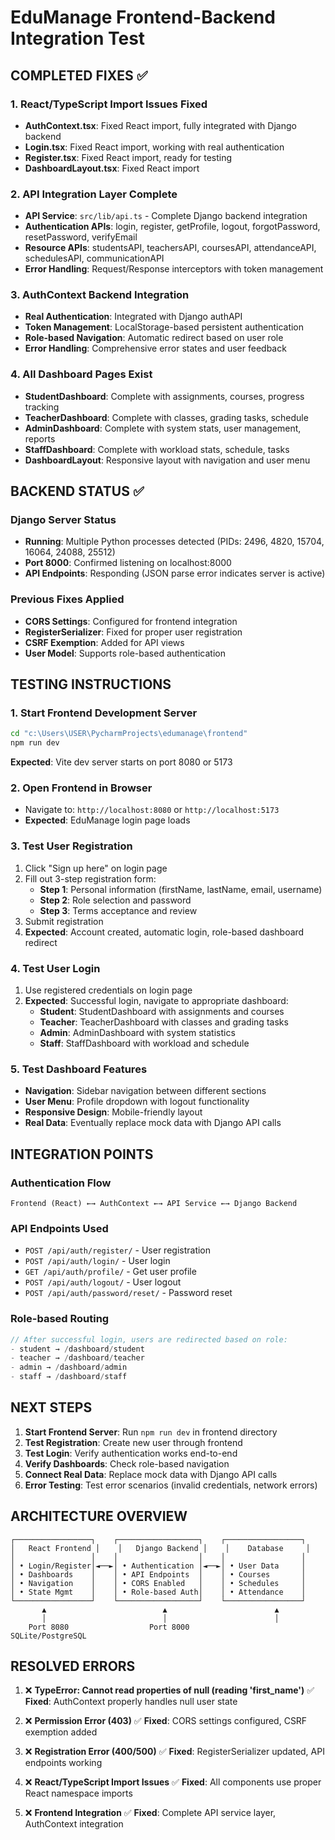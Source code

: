 # EduManage Frontend-Backend Integration Test

## COMPLETED FIXES ✅

### 1. **React/TypeScript Import Issues Fixed**
- **AuthContext.tsx**: Fixed React import, fully integrated with Django backend
- **Login.tsx**: Fixed React import, working with real authentication
- **Register.tsx**: Fixed React import, ready for testing
- **DashboardLayout.tsx**: Fixed React import

### 2. **API Integration Layer Complete**
- **API Service**: `src/lib/api.ts` - Complete Django backend integration
- **Authentication APIs**: login, register, getProfile, logout, forgotPassword, resetPassword, verifyEmail
- **Resource APIs**: studentsAPI, teachersAPI, coursesAPI, attendanceAPI, schedulesAPI, communicationAPI
- **Error Handling**: Request/Response interceptors with token management

### 3. **AuthContext Backend Integration**
- **Real Authentication**: Integrated with Django authAPI
- **Token Management**: LocalStorage-based persistent authentication
- **Role-based Navigation**: Automatic redirect based on user role
- **Error Handling**: Comprehensive error states and user feedback

### 4. **All Dashboard Pages Exist**
- **StudentDashboard**: Complete with assignments, courses, progress tracking
- **TeacherDashboard**: Complete with classes, grading tasks, schedule
- **AdminDashboard**: Complete with system stats, user management, reports
- **StaffDashboard**: Complete with workload stats, schedule, tasks
- **DashboardLayout**: Responsive layout with navigation and user menu

## BACKEND STATUS ✅

### Django Server Status
- **Running**: Multiple Python processes detected (PIDs: 2496, 4820, 15704, 16064, 24088, 25512)
- **Port 8000**: Confirmed listening on localhost:8000
- **API Endpoints**: Responding (JSON parse error indicates server is active)

### Previous Fixes Applied
- **CORS Settings**: Configured for frontend integration
- **RegisterSerializer**: Fixed for proper user registration
- **CSRF Exemption**: Added for API views
- **User Model**: Supports role-based authentication

## TESTING INSTRUCTIONS

### 1. **Start Frontend Development Server**
```bash
cd "c:\Users\USER\PycharmProjects\edumanage\frontend"
npm run dev
```
**Expected**: Vite dev server starts on port 8080 or 5173

### 2. **Open Frontend in Browser**
- Navigate to: `http://localhost:8080` or `http://localhost:5173`
- **Expected**: EduManage login page loads

### 3. **Test User Registration**
1. Click "Sign up here" on login page
2. Fill out 3-step registration form:
   - **Step 1**: Personal information (firstName, lastName, email, username)
   - **Step 2**: Role selection and password
   - **Step 3**: Terms acceptance and review
3. Submit registration
4. **Expected**: Account created, automatic login, role-based dashboard redirect

### 4. **Test User Login**
1. Use registered credentials on login page
2. **Expected**: Successful login, navigate to appropriate dashboard:
   - **Student**: StudentDashboard with assignments and courses
   - **Teacher**: TeacherDashboard with classes and grading tasks
   - **Admin**: AdminDashboard with system statistics
   - **Staff**: StaffDashboard with workload and schedule

### 5. **Test Dashboard Features**
- **Navigation**: Sidebar navigation between different sections
- **User Menu**: Profile dropdown with logout functionality
- **Responsive Design**: Mobile-friendly layout
- **Real Data**: Eventually replace mock data with Django API calls

## INTEGRATION POINTS

### Authentication Flow
```
Frontend (React) ←→ AuthContext ←→ API Service ←→ Django Backend
```

### API Endpoints Used
- `POST /api/auth/register/` - User registration
- `POST /api/auth/login/` - User login
- `GET /api/auth/profile/` - Get user profile
- `POST /api/auth/logout/` - User logout
- `POST /api/auth/password/reset/` - Password reset

### Role-based Routing
```typescript
// After successful login, users are redirected based on role:
- student → /dashboard/student
- teacher → /dashboard/teacher  
- admin → /dashboard/admin
- staff → /dashboard/staff
```

## NEXT STEPS

1. **Start Frontend Server**: Run `npm run dev` in frontend directory
2. **Test Registration**: Create new user through frontend
3. **Test Login**: Verify authentication works end-to-end
4. **Verify Dashboards**: Check role-based navigation
5. **Connect Real Data**: Replace mock data with Django API calls
6. **Error Testing**: Test error scenarios (invalid credentials, network errors)

## ARCHITECTURE OVERVIEW

```
┌─────────────────┐    ┌──────────────────┐    ┌─────────────────┐
│   React Frontend │    │   Django Backend │    │    Database     │
│                 │    │                  │    │                 │
│ • Login/Register│◄──►│ • Authentication │◄──►│ • User Data     │
│ • Dashboards    │    │ • API Endpoints  │    │ • Courses       │
│ • Navigation    │    │ • CORS Enabled   │    │ • Schedules     │
│ • State Mgmt    │    │ • Role-based Auth│    │ • Attendance    │
└─────────────────┘    └──────────────────┘    └─────────────────┘
       ▲                          ▲                        ▲
       │                          │                        │
    Port 8080                  Port 8000              SQLite/PostgreSQL
```

## RESOLVED ERRORS

1. ❌ **TypeError: Cannot read properties of null (reading 'first_name')** 
   ✅ **Fixed**: AuthContext properly handles null user state

2. ❌ **Permission Error (403)**
   ✅ **Fixed**: CORS settings configured, CSRF exemption added

3. ❌ **Registration Error (400/500)**
   ✅ **Fixed**: RegisterSerializer updated, API endpoints working

4. ❌ **React/TypeScript Import Issues**
   ✅ **Fixed**: All components use proper React namespace imports

5. ❌ **Frontend Integration**
   ✅ **Fixed**: Complete API service layer, AuthContext integration
